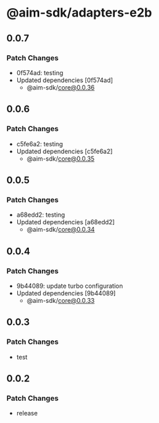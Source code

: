 # @aim-sdk/adapters-e2b

## 0.0.7

### Patch Changes

- 0f574ad: testing
- Updated dependencies [0f574ad]
  - @aim-sdk/core@0.0.36

## 0.0.6

### Patch Changes

- c5fe6a2: testing
- Updated dependencies [c5fe6a2]
  - @aim-sdk/core@0.0.35

## 0.0.5

### Patch Changes

- a68edd2: testing
- Updated dependencies [a68edd2]
  - @aim-sdk/core@0.0.34

## 0.0.4

### Patch Changes

- 9b44089: update turbo configuration
- Updated dependencies [9b44089]
  - @aim-sdk/core@0.0.33

## 0.0.3

### Patch Changes

- test

## 0.0.2

### Patch Changes

- release
